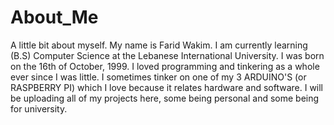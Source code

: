 # About_Me
A little bit about myself.
My name is Farid Wakim.
I am currently learning (B.S) Computer Science at the Lebanese International University.
I was born on the 16th of October, 1999.
I loved programming and tinkering as a whole ever since I was little.
I sometimes tinker on one of my 3 ARDUINO'S (or RASPBERRY PI) which I love because it relates hardware and software.
I will be uploading all of my projects here, some being personal and some being for university.
